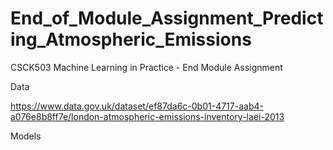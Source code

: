 # End_of_Module_Assignment_Predicting_Atmospheric_Emissions
CSCK503 Machine Learning in Practice - End Module Assignment

Data

https://www.data.gov.uk/dataset/ef87da6c-0b01-4717-aab4-a076e8b8ff7e/london-atmospheric-emissions-inventory-laei-2013

Models 

